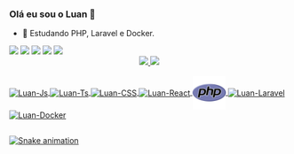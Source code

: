 ### Olá eu sou o Luan 👋


- 🌱 Estudando PHP, Laravel e Docker.

<div>
  <a href="https://www.instagram.com/luanricardo.95/" target="_blank"><img src="https://img.shields.io/badge/-Instagram-%23E4405F?style=for-the-badge&logo=instagram&logoColor=white" target="_blank"></a>
  <a href="https://www.linkedin.com/in/luan-barreto-4982ab103/" target="_blank"><img src="https://img.shields.io/badge/-LinkedIn-%230077B5?style=for-the-badge&logo=linkedin&logoColor=white" target="_blank"></a>
  <a href = "mailto:lbarreto@leroymerlin.com.br"><img src="https://img.shields.io/badge/Gmail-D14836?style=for-the-badge&logo=gmail&logoColor=white" target="_blank"></a>
    <a href = "mailto:luaanr@hotmail.com"><img src="https://img.shields.io/badge/Outlook-0078D4?style=for-the-badge&logo=microsoft-outlook&logoColor=white" target="_blank"></a>
   <a href = "https://leroymerlinbrasil.slack.com/team/U0317RD2B0D"><img src="https://img.shields.io/badge/Slack-4A154B?style=for-the-badge&logo=slack&logoColor=white" target="_blank"></a>
</div?
  
###

<div align="center">
  <a href="https://github.com/LuanBarreto">
  <img height="180em" src="https://github-readme-stats.vercel.app/api?username=LuanBarreto&show_icons=true&theme=chartreuse-dark&include_all_commits=true&count_private=true"/>
  <img height="180em" src="https://github-readme-stats.vercel.app/api/top-langs/?username=LuanBarreto&layout=compact&langs_count=7&theme=chartreuse-dark"/>
</div>

  <div style="display: inline_block"><br>
  <img align="center" alt="Luan-Js" height="50" width="60" img src="https://cdn.jsdelivr.net/gh/devicons/devicon/icons/javascript/javascript-original.svg">
  <img align="center" alt="Luan-Ts" height="60" width="60" img src="https://cdn.jsdelivr.net/gh/devicons/devicon/icons/html5/html5-original-wordmark.svg">
    <img align="center" alt="Luan-CSS" height="60" width="60" img src="https://cdn.jsdelivr.net/gh/devicons/devicon/icons/css3/css3-original-wordmark.svg">
  <img align="center" alt="Luan-React" height="60" width="60" img src="https://cdn.jsdelivr.net/gh/devicons/devicon/icons/react/react-original-wordmark.svg">
  <img align="center" alt="Luan-PHP" height="60" width="60" src="https://raw.githubusercontent.com/devicons/devicon/master/icons/php/php-original.svg">
  <img align="center" alt="Luan-Laravel" height="50" width="60" img src="https://cdn.jsdelivr.net/gh/devicons/devicon/icons/laravel/laravel-plain.svg">
    <img align="center" alt="Luan-Docker" height="60" width="60" img src="https://cdn.jsdelivr.net/gh/devicons/devicon/icons/docker/docker-original-wordmark.svg">
</div>
  
   ##
 
<div> 
 
  ![Snake animation](https://github.com/LuanBarreto/LuanBarreto/blob/output/github-contribution-grid-snake.svg)
 
</div>
